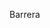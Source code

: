 Barrera



<!---
22Barrera-Rubio/22Barrera-Rubio is a ✨ special ✨ repository because its `README.md` (this file) appears on your GitHub profile.
You can click the Preview link to take a look at your changes.
--->
